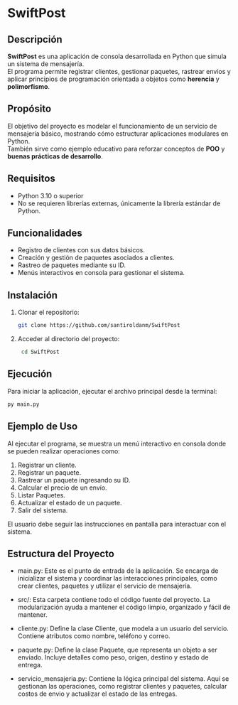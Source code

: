 # SwiftPost

## Descripción
**SwiftPost** es una aplicación de consola desarrollada en Python que simula un sistema de mensajería.  
El programa permite registrar clientes, gestionar paquetes, rastrear envíos y aplicar principios de programación orientada a objetos como **herencia** y **polimorfismo**.

## Propósito
El objetivo del proyecto es modelar el funcionamiento de un servicio de mensajería básico, mostrando cómo estructurar aplicaciones modulares en Python.  
También sirve como ejemplo educativo para reforzar conceptos de **POO** y **buenas prácticas de desarrollo**.

## Requisitos
- Python 3.10 o superior  
- No se requieren librerías externas, únicamente la librería estándar de Python.

## Funcionalidades
- Registro de clientes con sus datos básicos.  
- Creación y gestión de paquetes asociados a clientes.  
- Rastreo de paquetes mediante su ID.   
- Menús interactivos en consola para gestionar el sistema.

## Instalación
1. Clonar el repositorio:
   ```bash
   git clone https://github.com/santiroldanm/SwiftPost
   ```
   
  2. Acceder al directorio del proyecto:
     ```bash
      cd SwiftPost
      ```
## Ejecución
Para iniciar la aplicación, ejecutar el archivo principal desde la terminal:
  ```bash
  py main.py
  ```

## Ejemplo de Uso
Al ejecutar el programa, se muestra un menú interactivo en consola donde se pueden realizar operaciones como:

1. Registrar un cliente.  
2. Registrar un paquete.  
3. Rastrear un paquete ingresando su ID.
4. Calcular el precio de un envío.
5. Listar Paquetes.
6. Actualizar el estado de un paquete.
7. Salir del sistema.  

El usuario debe seguir las instrucciones en pantalla para interactuar con el sistema.
  
## Estructura del Proyecto
  - main.py:
  Este es el punto de entrada de la aplicación. Se encarga de inicializar el sistema y coordinar las interacciones principales, como crear clientes, paquetes y utilizar el servicio de mensajería.

- src/:
Esta carpeta contiene todo el código fuente del proyecto. La modularización ayuda a mantener el código limpio, organizado y fácil de mantener.

- cliente.py: Define la clase Cliente, que modela a un usuario del servicio. Contiene atributos como nombre, teléfono y correo.

- paquete.py: Define la clase Paquete, que representa un objeto a ser enviado. Incluye detalles como peso, origen, destino y estado de entrega.

- servicio_mensajeria.py: Contiene la lógica principal del sistema. Aquí se gestionan las operaciones, como registrar clientes y paquetes, calcular costos de envio y actualizar el estado de las entregas.

